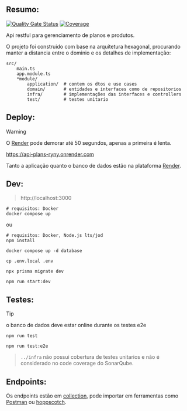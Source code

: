 ## Resumo:

[![Quality Gate Status](https://sonarcloud.io/api/project_badges/measure?project=fabianosl1_api-plans&metric=alert_status)](https://sonarcloud.io/summary/overall?id=fabianosl1_api-plans)
[![Coverage](https://sonarcloud.io/api/project_badges/measure?project=fabianosl1_api-plans&metric=coverage)](https://sonarcloud.io/summary/overall?id=fabianosl1_api-plans)

Api restful para gerenciamento de planos e produtos.

O projeto foi construido com base na arquitetura hexagonal, procurando manter a distancia entre o dominio e os detalhes de implementação:

```shell
src/
    main.ts
    app.module.ts
    *module/
        application/  # contem os dtos e use cases
        domain/       # entidades e interfaces como de repositorios
        infra/        # implementações das interfaces e controllers
        test/         # testes unitario
```

## Deploy:

> [!WARNING]
> O [Render](https://render.com/) pode demorar até 50 segundos, apenas a primeira é lenta.

https://api-plans-ryny.onrender.com

Tanto a aplicação quanto o banco de dados estão na plataforma [Render](https://render.com/).

## Dev:

> http://localhost:3000

```shell
# requisitos: Docker
docker compose up
```

ou

```shell
# requisitos: Docker, Node.js lts/jod
npm install

docker compose up -d database

cp .env.local .env

npx prisma migrate dev

npm run start:dev
```

## Testes:

> [!TIP]
> o banco de dados deve estar online durante os testes e2e

```shell
npm run test

npm run test:e2e
```

> `../infra` não possui cobertura de testes unitarios e não é considerado no code coverage do SonarQube.

## Endpoints:

Os endpoints estão em [collection](./docs/api-collection.json), pode importar em ferramentas como [Postman](https://www.postman.com/) ou [hoppscotch](https://hoppscotch.io/).
